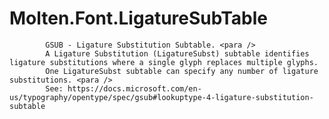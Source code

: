 ﻿  
# Molten.Font.LigatureSubTable

            GSUB - Ligature Substitution Subtable. <para />
            A Ligature Substitution (LigatureSubst) subtable identifies ligature substitutions where a single glyph replaces multiple glyphs. 
            One LigatureSubst subtable can specify any number of ligature substitutions. <para />
            See: https://docs.microsoft.com/en-us/typography/opentype/spec/gsub#lookuptype-4-ligature-substitution-subtable
            
